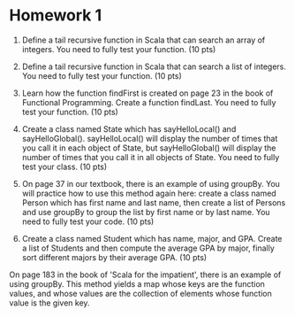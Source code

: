 # Homework 1
1. Define a tail recursive function in Scala that can search
an array of integers. You need to fully test your function. (10 pts)

2. Define a tail recursive function in Scala that can search
a list of integers. You need to fully test your function. (10 pts)

3. Learn how the function findFirst is created on page 23 in the book of Functional Programming.
Create a function findLast. You need to fully test your function. (10 pts)

4. Create a class named State which has sayHelloLocal() and sayHelloGlobal().
sayHelloLocal() will display the number of times that you call it in each object of State,
but sayHelloGlobal() will display the number of times that you call it in all objects of State.
You need to fully test your class. (10 pts)

5. On page 37 in our textbook, there is an example of using groupBy. You will practice
how to use this method again here: create a class named Person which has first name and last
name, then create a list of Persons and use groupBy to group the list by first name or by last name. You need to fully test your code. (10 pts)

6. Create a class named Student which has name, major, and GPA. Create a list of Students and then compute the average GPA by major, finally sort different majors by their average GPA. (10 pts)

On page 183 in the book of 'Scala for the impatient', there is an example of using groupBy.
This method yields a map whose keys are the function values, and whose values are the
collection of elements whose function value is the given key.
